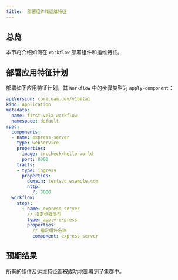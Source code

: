 ```yaml
---
title:  部署组件和运维特征
---
```


## 总览

本节将介绍如何在 `Workflow` 部署组件和运维特征。

## 部署应用特征计划

部署如下应用特征计划，其 `Workflow` 中的步骤类型为 `apply-component`：

```yaml
apiVersion: core.oam.dev/v1beta1
kind: Application
metadata:
  name: first-vela-workflow
  namespace: default
spec:
  components:
  - name: express-server
    type: webservice
    properties:
      image: crccheck/hello-world
      port: 8000
    traits:
    - type: ingress
      properties:
        domain: testsvc.example.com
        http:
          /: 8000
  workflow:
    steps:
      - name: express-server
        // 指定步骤类型
        type: apply-express
        properties:
          // 指定组件名称
          component: express-server
```

## 预期结果

所有的组件及运维特征都被成功地部署到了集群中。